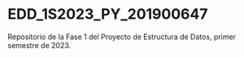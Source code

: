 # EDD_1S2023_PY_201900647
Repositorio de la Fase 1 del Proyecto de Estructura de Datos, primer semestre de 2023.
